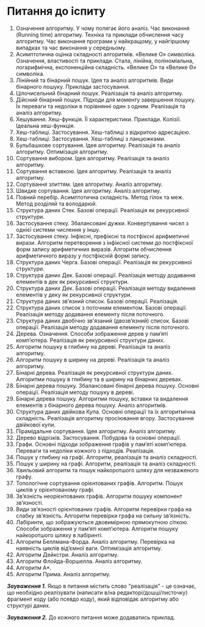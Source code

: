 Питання до іспиту
===============

1. Означення алгоритму. У чому полягає його аналіз. Час виконання (Running time) алгоритму. Техніка та приклади обчислення часу алгоритму. Час виконання програми у найкращому, у найгіршому випадках та час виконання у середньому.
2. Асимптотична оцінка складності алгоритмів. «Велике О» символіка. Означення, властивості та приклади. Стала, лінійна, поліноміальна, логарифмічна, експоненційна складність. «Велике Ω» та «Велике Θ» символіка.
3. Лінійний та бінарний пошук. Ідея та аналіз алгоритмів. Види бінарного пошуку. Приклади застосування.
4. Цілочисельний бінарний пошук. Реалізація та аналіз алгоритму.
5. Дійсний бінарний пошук. Підходи для моменту завершення пошуку. Їх переваги та недоліки в порівнянні один з одним. Реалізація та аналіз алгоритму.
6. Хешування. Хеш-функція. Її характеристики. Приклади. Колізії. Ідеальна хеш-функція.
7. Хеш-таблиці. Застосування. Хеш-таблиці з відкритою адресацією.
8. Хеш-таблиці. Застосування. Хеш-таблиці з ланцюжками.
9. Бульбашкове сортування. Ідея алгоритму. Реалізація та аналіз алгоритму. Оптимізація алгоритму.
10. Сортування вибором. Ідея алгоритму. Реалізація та аналіз алгоритму.
11. Сортування вставкою. Ідея алгоритму. Реалізація та аналіз алгоритму.
12. Сортування злиттям. Ідея алгоритму. Аналіз алгоритму.
13. Швидке сортування. Ідея алгоритму. Аналіз алгоритму.
14. Повний перебір. Асимптотична складність. Метод гілок та меж. Метод розділяй та володарюй.
15. Структура даних Стек. Базові операції. Реалізація як рекурсивної структури.
16. Застосування стеку. Збалансовані дужки. Конвертування чисел з однієї системи числення у іншу.
17. Застосування стеку. Інфіксні, префіксні та постфіксні арифметичні вирази. Алгоритм перетворення з інфіксної системи до постфіксної форм запису арифметичних виразів. Алгоритм обчислення арифметичного виразу у постфіксній формі запису.
18. Структура даних Черга. Базові операції. Реалізація як рекурсивної структури.
19. Структура даних Дек. Базові операції. Реалізація методу додавання елементів в дек як рекурсивної структури.
20. Структура даних Дек. Базові операції. Реалізація методу видалення елементів у деку як рекурсивної структури.
21. Структура даних зв’язний список. Базові операції. Реалізація.
22. Структура даних список з поточним елементом. Базові операції. Реалізація методу додавання елементу після поточного.
23. Структура даних двобічно зв'язаний (двозв’язний) список. Базові операції. Реалізація методу додавання елементу після поточного.
24. Дерева. Означення. Способи зображення дерев у пам’яті комп’ютера. Реалізація як рекурсивної структури даних.
25. Алгоритм пошуку в глибину на дереві. Реалізація та аналіз алгоритму.
26. Алгоритм пошуку в ширину на дереві. Реалізація та аналіз алгоритму.
27. Бінарні дерева. Реалізація як рекурсивної структури даних. Алгоритми пошуку в глибину та в ширину на бінарних деревах.
28. Бінарні дерева пошуку. Збалансовані бінарні дерева пошуку. Основні операції. Реалізація методу пошуку в дереві.
29. Бінарні дерева пошуку. Алгоритми пошуку, вставки та видалення елементів з бінарного дерева пошуку. Аналіз алгоритмів.
30. Структура даних двійкова Купа. Основні операції та їх алгоритмічна складність. Реалізація алгоритму просіювання вгору. Застосування двійкової купи.
31. Пірамідальне сортування. Ідея алгоритму. Аналіз алгоритму.
32. Дерево відрізків. Застосування. Побудова та основні операції.
33. Графи. Основні підходи зображення графів у пам’яті комп’ютера. Переваги та недоліки кожного з підходів. Реалізація.
34. Пошук у глибину на графі. Алгоритм, реалізація та аналіз складності.
35. Пошук у ширину на графі. Алгоритм, реалізація та аналіз складності.
36. Хвильовий алгоритм та пошук найкоротшого шляху для незваженого графу.
37. Топологічне сортування орієнтованих графів. Алгоритм. Пошук циклів у орієнтованому графі.
38. Зв’язність неорієнтованих графів. Алгоритм пошуку компонент зв’язності.
39. Види зв’язності орієнтованих графів. Алгоритм перевірки графа на слабку зв’язність. Алгоритм перевірки графа на сильну зв’язність.
40. Лабіринти, що зображуються двовимірною прямокутною сіткою. Способи зображення у пам’яті комп’ютера. Алгоритм пошуку найкоротшого шляху в лабіринті.
41. Алгоритм Беллмана-Форда. Аналіз алгоритму. Перевірка на наявність циклів від’ємної ваги. Оптимізація алгоритму.
42. Алгоритм Дейкстри. Аналіз алгоритму.
43. Алгоритм Флойда-Воршелла. Аналіз алгоритму.
44. Алгоритм A*.
45. Алгоритм Прима. Аналіз алгоритму.


***Зауваження 1.*** Якщо в питання містить слово "реалізація" - це означає, що необхідно реалізувати (написати в/на редакторі/дошці/листочку) фрагмент коду (або псевдо коду), який відповідає алгоритму або структурі даних.

***Зауваження 2.*** До кожного питання може додаватись приклад.
